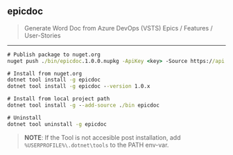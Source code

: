 ## epicdoc
> Generate Word Doc from Azure DevOps (VSTS) Epics / Features / User-Stories
---
```cmd
# Publish package to nuget.org
nuget push ./bin/epicdoc.1.0.0.nupkg -ApiKey <key> -Source https://api.nuget.org/v3/index.json

# Install from nuget.org
dotnet tool install -g epicdoc
dotnet tool install -g epicdoc --version 1.0.x

# Install from local project path
dotnet tool install -g --add-source ./bin epicdoc

# Uninstall
dotnet tool uninstall -g epicdoc
```
> **NOTE**: If the Tool is not accesible post installation, add `%USERPROFILE%\.dotnet\tools` to the PATH env-var.
